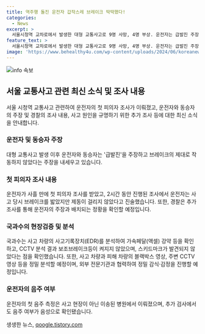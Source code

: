 ```yaml
---
title: 역주행 돌진 운전자 갑작스레 브레이크 딱딱했다!
categories:
  - News
excerpt: >
  서울시청역 교차로에서 발생한 대형 교통사고로 9명 사망, 4명 부상. 운전자는 급발진 주장하며 조사 받아. 피해자 주장과 일치하는 EDR 자료와 CCTV 등 분석 중. 경찰은 검토 후 구속영장 신청 예정. 사건 진상 규명 위해 국과수 등 외부 전문기관 감식·감정 착수. 피의자 음주 여부 관련 추가 조사 중. 사망자의 장례식도 진행됐음.
feature_text: >
  서울시청역 교차로에서 발생한 대형 교통사고로 9명 사망, 4명 부상. 운전자는 급발진 주장하며 조사 받아. 피해자 주장과 일치하는 EDR 자료와 CCTV 등 분석 중. 경찰은 검토 후 구속영장 신청 예정. 사건 진상 규명 위해 국과수 등 외부 전문기관 감식·감정 착수. 피의자 음주 여부 관련 추가 조사 중. 사망자의 장례식도 진행됐음.
image: 'https://www.behealthy4u.com/wp-content/uploads/2024/06/koreanews.jpg'
---
```


<p><img src="https://www.behealthy4u.com/wp-content/uploads/2024/06/koreanews.jpg" alt="info 속보" /></p>

<h2 data-ke-size="size26">서울 교통사고 관련 최신 소식 및 조사 내용</h2>

<p data-ke-size="size16">서울 시청역 교통사고 관련하여 운전자의 첫 피의자 조사가 이뤄졌고, 운전자와 동승자의 주장 및 경찰의 조사 내용, 사고 원인을 규명하기 위한 추가 조사 등에 대한 최신 소식을 안내합니다.</p>

<h3>운전자 및 동승자 주장</h3>

<p data-ke-size="size16">대형 교통사고 발생 이후 운전자와 동승자는 '급발진'을 주장하고 브레이크의 제대로 작동하지 않았다는 주장을 내세우고 있습니다.</p>

<h3>첫 피의자 조사 내용</h3>

<p data-ke-size="size16">운전자가 사흘 만에 첫 피의자 조사를 받았고, 2시간 동안 진행된 조사에서 운전자는 사고 당시 브레이크를 밟았지만 제동이 걸리지 않았다고 진술했습니다. 또한, 경찰은 추가 조사를 통해 운전자의 주장과 배치되는 정황을 확인할 예정입니다.</p>

<h3>국과수의 현장검증 및 분석</h3>

<p data-ke-size="size16">국과수는 사고 차량의 사고기록장치(EDR)를 분석하여 가속페달(액셀) 강약 등을 확인하고, CCTV 분석 결과 보조브레이크등이 켜지지 않았으며, 스키드마크가 발견되지 않았다는 점을 확인했습니다. 또한, 사고 차량과 피해 차량의 블랙박스 영상, 주변 CCTV 영상 등을 정밀 분석할 예정이며, 외부 전문기관과 협력하여 정밀 감식·감정을 진행할 예정입니다.</p>

<h3>운전자의 음주 여부</h3>

<p data-ke-size="size16">운전자의 첫 음주 측정은 사고 현장이 아닌 이송된 병원에서 이뤄졌으며, 추가 검사에서도 음주 여부가 음성으로 확인됐습니다.</p>
생생한 뉴스, <a href="https://qoogle.tistory.com" rel="dofollow">qoogle.tistory.com</a>


